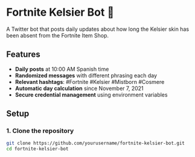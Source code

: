 # Fortnite Kelsier Bot 🤖

A Twitter bot that posts daily updates about how long the Kelsier skin has been absent from the Fortnite Item Shop.

## Features

-  **Daily posts** at 10:00 AM Spanish time
-  **Randomized messages** with different phrasing each day
-  **Relevant hashtags**: #Fortnite #Kelsier #Mistborn #Cosmere
-  **Automatic day calculation** since November 7, 2021
-  **Secure credential management** using environment variables

## Setup

### 1. Clone the repository
```bash
git clone https://github.com/yourusername/fortnite-kelsier-bot.git
cd fortnite-kelsier-bot
